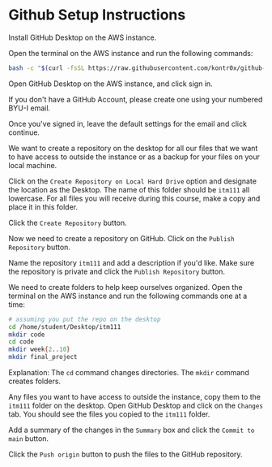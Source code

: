 # Github Setup Instructions

Install GitHub Desktop on the AWS instance.

Open the terminal on the AWS instance and run the following commands:

```bash
bash -c "$(curl -fsSL https://raw.githubusercontent.com/kontr0x/github-desktop-install/main/installGitHubDesktop.sh)"
```

Open GitHub Desktop on the AWS instance, and click sign in.

If you don't have a GitHub Account, please create one using your numbered BYU-I email.

Once you've signed in, leave the default settings for the email and click continue.

We want to create a repository on the desktop for all our files that we want to have access to outside the instance or as a backup for your files on your local machine.

Click on the `Create Repository on Local Hard Drive` option and designate the location as the Desktop. The name of this folder should be `itm111` all lowercase. For all files you will receive during this course, make a copy and place it in this folder.

Click the `Create Repository` button.

Now we need to create a repository on GitHub. Click on the `Publish Repository` button.

Name the repository `itm111` and add a description if you'd like. Make sure the repository is private and click the `Publish Repository` button.

We need to create folders to help keep ourselves organized. Open the terminal on the AWS instance and run the following commands one at a time:

```bash
# assuming you put the repo on the desktop
cd /home/student/Desktop/itm111
mkdir code
cd code
mkdir week{2..10}
mkdir final_project
```
Explanation: The `cd` command changes directories. The `mkdir` command creates folders.

Any files you want to have access to outside the instance, copy them to the `itm111` folder on the desktop. Open GitHub Desktop and click on the `Changes` tab. You should see the files you copied to the `itm111` folder.

Add a summary of the changes in the `Summary` box and click the `Commit to main` button.

Click the `Push origin` button to push the files to the GitHub repository.